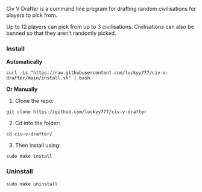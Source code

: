 Civ V Drafter is a command line program for drafting random civilisations for players to pick from.

Up to 12 players can pick from up to 3 civilisations. Civilisations can also be banned so that they aren't randomly picked.

<h3>Install</h3>

**Automatically**

  `curl -Ls "https://raw.githubusercontent.com/luckyy777/civ-v-drafter/main/install.sh" | bash`

**Or Manually**

1. Clone the repo:

  `git clone https://github.com/luckyy777/civ-v-drafter`

2. Cd into the folder:

  `cd civ-v-drafter/`

3. Then install using:

  `sudo make install`

<h3>Uninstall</h3>

  `sudo make uninstall`
